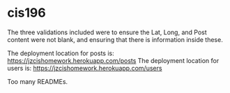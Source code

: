 # cis196

The three validations included were to ensure the Lat, Long, and Post content were not blank, and ensuring that there is information inside these.

The deployment location for posts is: https://jzcishomework.herokuapp.com/posts
The deployment location for users is: https://jzcishomework.herokuapp.com/users


Too many READMEs.
